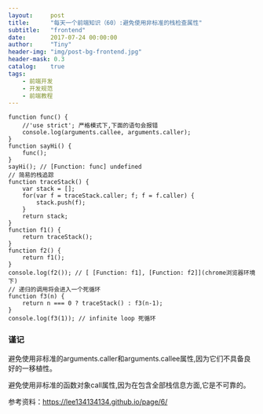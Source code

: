 ```yaml
---
layout:     post
title:      "每天一个前端知识（60）:避免使用非标准的栈检查属性"
subtitle:   "frontend"
date:       2017-07-24 00:00:00
author:     "Tiny"
header-img: "img/post-bg-frontend.jpg"
header-mask: 0.3
catalog:    true
tags:
    - 前端开发
    - 开发规范
    - 前端教程
---
```


    function func() {
        //'use strict'; 严格模式下,下面的语句会报错
        console.log(arguments.callee, arguments.caller);
    }
    function sayHi() {
        func();
    }
    sayHi(); // [Function: func] undefined
    // 简易的栈追踪
    function traceStack() {
        var stack = [];
        for(var f = traceStack.caller; f; f = f.caller) {
            stack.push(f);
        }
        return stack;
    }
    function f1() {
        return traceStack();
    }
    function f2() {
        return f1();
    }
    console.log(f2()); // [ [Function: f1], [Function: f2]](chrome浏览器环境下)
    // 递归的调用将会进入一个死循环
    function f3(n) {
        return n === 0 ? traceStack() : f3(n-1);
    }
    console.log(f3(1)); // infinite loop 死循环

### 谨记

避免使用非标准的arguments.caller和arguments.callee属性,因为它们不具备良好的一移植性。

避免使用非标准的函数对象call属性,因为在包含全部栈信息方面,它是不可靠的。

参考资料：https://lee134134134.github.io/page/6/



